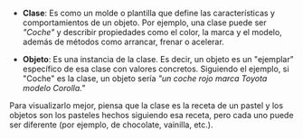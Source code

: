 
- **Clase**: Es como un molde o plantilla que define las características y comportamientos de un objeto. Por ejemplo, una clase puede ser *"Coche"* y describir propiedades como el color, la marca y el modelo, además de métodos como arrancar, frenar o acelerar.

- **Objeto**: Es una instancia de la clase. Es decir, un objeto es un "ejemplar" específico de esa clase con valores concretos. Siguiendo el ejemplo, si "Coche" es la clase, un objeto sería *"un coche rojo marca Toyota modelo Corolla."*

Para visualizarlo mejor, piensa que la clase es la receta de un pastel y los objetos son los pasteles hechos siguiendo esa receta, pero cada uno puede ser diferente (por ejemplo, de chocolate, vainilla, etc.).

